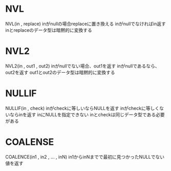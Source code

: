 # NVL
NVL(in , replace)
inがnullの場合replaceに置き換える
inがnullでなければin返す
inとreplaceのデータ型は暗黙的に変換する
# NVL2
NVL2(in , out1 , out2)
inがnullでない場合、out1を返す
inがnullであるなら、out2を返す
out1とout2のデータ型は暗黙的に変換する
# NULLIF
NULLIF(in , check)
inがcheckに等しいならNULLを返す
inがcheckに等しくないならinを返す
inにNULLを指定できない
inとcheckは同じデータ型である必要がある
# COALENSE
COALENCE(in1 , in2 , ... , inN)
in1からinNまでで最初に見つかったNULLでない値を返す
